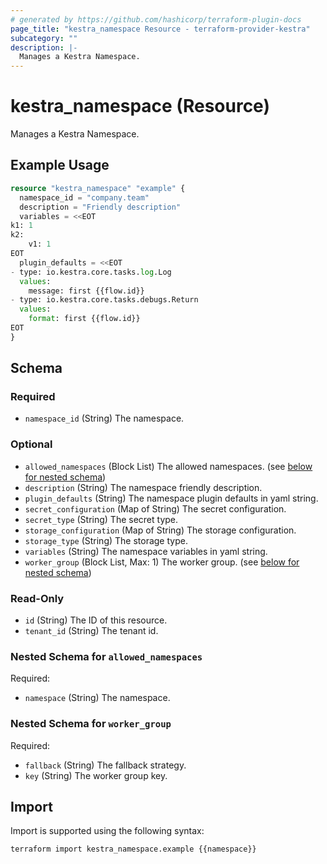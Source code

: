 ```yaml
---
# generated by https://github.com/hashicorp/terraform-plugin-docs
page_title: "kestra_namespace Resource - terraform-provider-kestra"
subcategory: ""
description: |-
  Manages a Kestra Namespace.
---
```


# kestra_namespace (Resource)

Manages a Kestra Namespace.

## Example Usage

```terraform
resource "kestra_namespace" "example" {
  namespace_id = "company.team"
  description = "Friendly description"
  variables = <<EOT
k1: 1
k2:
    v1: 1
EOT
  plugin_defaults = <<EOT
- type: io.kestra.core.tasks.log.Log
  values:
    message: first {{flow.id}}
- type: io.kestra.core.tasks.debugs.Return
  values:
    format: first {{flow.id}}
EOT
}
```

<!-- schema generated by tfplugindocs -->
## Schema

### Required

- `namespace_id` (String) The namespace.

### Optional

- `allowed_namespaces` (Block List) The allowed namespaces. (see [below for nested schema](#nestedblock--allowed_namespaces))
- `description` (String) The namespace friendly description.
- `plugin_defaults` (String) The namespace plugin defaults in yaml string.
- `secret_configuration` (Map of String) The secret configuration.
- `secret_type` (String) The secret type.
- `storage_configuration` (Map of String) The storage configuration.
- `storage_type` (String) The storage type.
- `variables` (String) The namespace variables in yaml string.
- `worker_group` (Block List, Max: 1) The worker group. (see [below for nested schema](#nestedblock--worker_group))

### Read-Only

- `id` (String) The ID of this resource.
- `tenant_id` (String) The tenant id.

<a id="nestedblock--allowed_namespaces"></a>
### Nested Schema for `allowed_namespaces`

Required:

- `namespace` (String) The namespace.


<a id="nestedblock--worker_group"></a>
### Nested Schema for `worker_group`

Required:

- `fallback` (String) The fallback strategy.
- `key` (String) The worker group key.

## Import

Import is supported using the following syntax:

```shell
terraform import kestra_namespace.example {{namespace}}
```
